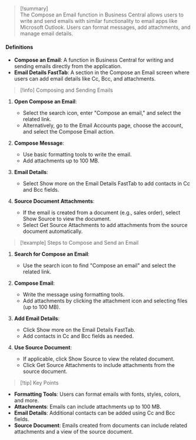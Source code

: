 >[!summary]  
The Compose an Email function in Business Central allows users to write and send emails with similar functionality to email apps like Microsoft Outlook. Users can format messages, add attachments, and manage email details.

#### Definitions
- **Compose an Email**: A function in Business Central for writing and sending emails directly from the application.
- **Email Details FastTab**: A section in the Compose an Email screen where users can add email details like Cc, Bcc, and attachments.

>[!info] Composing and Sending Emails

1. **Open Compose an Email**:
   - Select the search icon, enter "Compose an email," and select the related link.
   - Alternatively, go to the Email Accounts page, choose the account, and select the Compose Email action.

2. **Compose Message**:
   - Use basic formatting tools to write the email.
   - Add attachments up to 100 MB.

3. **Email Details**:
   - Select Show more on the Email Details FastTab to add contacts in Cc and Bcc fields.

4. **Source Document Attachments**:
   - If the email is created from a document (e.g., sales order), select Show Source to view the document.
   - Select Get Source Attachments to add attachments from the source document automatically.

>[!example] Steps to Compose and Send an Email

1. **Search for Compose an Email**:
   - Use the search icon to find "Compose an email" and select the related link.

2. **Compose Email**:
   - Write the message using formatting tools.
   - Add attachments by clicking the attachment icon and selecting files (up to 100 MB).

3. **Add Email Details**:
   - Click Show more on the Email Details FastTab.
   - Add contacts in Cc and Bcc fields as needed.

4. **Use Source Document**:
   - If applicable, click Show Source to view the related document.
   - Click Get Source Attachments to include attachments from the source document.

>[!tip] Key Points
- **Formatting Tools**: Users can format emails with fonts, styles, colors, and more.
- **Attachments**: Emails can include attachments up to 100 MB.
- **Email Details**: Additional contacts can be added using Cc and Bcc fields.
- **Source Document**: Emails created from documents can include related attachments and a view of the source document.
